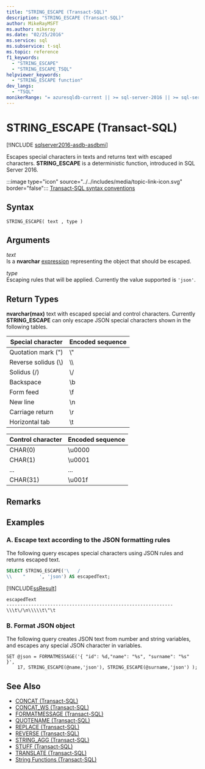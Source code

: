 ```yaml
---
title: "STRING_ESCAPE (Transact-SQL)"
description: "STRING_ESCAPE (Transact-SQL)"
author: MikeRayMSFT
ms.author: mikeray
ms.date: "02/25/2016"
ms.service: sql
ms.subservice: t-sql
ms.topic: reference
f1_keywords:
  - "STRING_ESCAPE"
  - "STRING_ESCAPE_TSQL"
helpviewer_keywords:
  - "STRING_ESCAPE function"
dev_langs:
  - "TSQL"
monikerRange: "= azuresqldb-current || >= sql-server-2016 || >= sql-server-linux-2017"
---
```

# STRING_ESCAPE (Transact-SQL)


[!INCLUDE [sqlserver2016-asdb-asdbmi](../../includes/applies-to-version/sqlserver2016-asdb-asdbmi.md)]

Escapes special characters in texts and returns text with escaped characters. **STRING_ESCAPE** is a deterministic function, introduced in SQL Server 2016. 
  
 :::image type="icon" source="../../includes/media/topic-link-icon.svg" border="false"::: [Transact-SQL syntax conventions](../../t-sql/language-elements/transact-sql-syntax-conventions-transact-sql.md)  
  
## Syntax  
  
```syntaxsql
STRING_ESCAPE( text , type )  
```  

## Arguments

 *text*  
 Is a **nvarchar** [expression](../../t-sql/language-elements/expressions-transact-sql.md) representing the object that should be escaped.  
  
 *type*  
 Escaping rules that will be applied. Currently the value supported is `'json'`.  
  
## Return Types

 **nvarchar(max)** text with escaped special and control characters. Currently **STRING_ESCAPE** can only escape JSON special characters shown in the following tables.  
  
|Special character|Encoded sequence|  
|-----------------------|----------------------|  
|Quotation mark (")|\\"|  
|Reverse solidus (\\)| \\\\ |  
|Solidus (/)|\\/|  
|Backspace|\b|  
|Form feed|\f|  
|New line|\n|  
|Carriage return|\r|  
|Horizontal tab|\t|  
  
|Control character|Encoded sequence|  
|-----------------------|----------------------|  
|CHAR(0)|\u0000|  
|CHAR(1)|\u0001|  
|...|...|  
|CHAR(31)|\u001f|  
  
## Remarks  
  
## Examples  
  
### A.  Escape text according to the JSON formatting rules

 The following query escapes special characters using JSON rules and returns escaped text.  
  
```sql
SELECT STRING_ESCAPE('\   /  
\\    "     ', 'json') AS escapedText;  
```  
  
 [!INCLUDE[ssResult](../../includes/ssresult-md.md)]  
  
```
escapedText  
-------------------------------------------------------------  
\\\t\/\n\\\\\t\"\t
```  
  
### B. Format JSON object

 The following query creates JSON text from number and string variables, and escapes any special JSON character in variables.  
  
```
SET @json = FORMATMESSAGE('{ "id": %d,"name": "%s", "surname": "%s" }',
    17, STRING_ESCAPE(@name,'json'), STRING_ESCAPE(@surname,'json') );  
```  
  
## See Also

- [CONCAT &#40;Transact-SQL&#41;](../../t-sql/functions/concat-transact-sql.md)  
- [CONCAT_WS &#40;Transact-SQL&#41;](../../t-sql/functions/concat-ws-transact-sql.md)  
- [FORMATMESSAGE &#40;Transact-SQL&#41;](../../t-sql/functions/formatmessage-transact-sql.md)  
- [QUOTENAME &#40;Transact-SQL&#41;](../../t-sql/functions/quotename-transact-sql.md)  
- [REPLACE &#40;Transact-SQL&#41;](../../t-sql/functions/replace-transact-sql.md)  
- [REVERSE &#40;Transact-SQL&#41;](../../t-sql/functions/reverse-transact-sql.md)  
- [STRING_AGG &#40;Transact-SQL&#41;](../../t-sql/functions/string-agg-transact-sql.md)  
- [STUFF &#40;Transact-SQL&#41;](../../t-sql/functions/stuff-transact-sql.md)  
- [TRANSLATE &#40;Transact-SQL&#41;](../../t-sql/functions/translate-transact-sql.md)  
- [String Functions &#40;Transact-SQL&#41;](../../t-sql/functions/string-functions-transact-sql.md)
